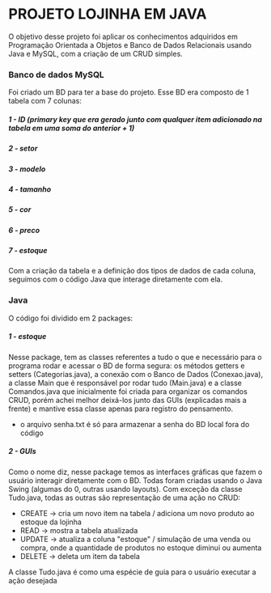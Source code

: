 # PROJETO LOJINHA EM JAVA

O objetivo desse projeto foi aplicar os conhecimentos adquiridos em Programação Orientada a Objetos e Banco de Dados Relacionais usando Java e MySQL, com a criação de um CRUD simples.

### Banco de dados MySQL

Foi criado um BD para ter a base do projeto. Esse BD era composto de 1 tabela com 7 colunas:

##### 1 - ID (primary key que era gerado junto com qualquer item adicionado na tabela em uma soma do anterior + 1)
##### 2 - setor
##### 3 - modelo
##### 4 - tamanho 
##### 5 - cor
##### 6 - preco 
##### 7 - estoque

Com a criação da tabela e a definição dos tipos de dados de cada coluna, seguimos com o código Java que interage diretamente com ela.

### Java

O código foi dividido em 2 packages: 
##### 1 - estoque
Nesse package, tem as classes referentes a tudo o que e necessário para o programa rodar e acessar o BD de forma segura: os métodos getters e setters (Categorias.java), a conexão com o Banco de Dados (Conexao.java), a classe Main que é responsável por rodar tudo (Main.java) e a classe Comandos.java que inicialmente foi criada para organizar os comandos CRUD, porém achei melhor deixá-los junto das GUIs (explicadas mais a frente) e mantive essa classe apenas para registro do pensamento.
* o arquivo senha.txt é só para armazenar a senha do BD local fora do código

##### 2 - GUIs
Como o nome diz, nesse package temos as interfaces gráficas que fazem o usuário interagir diretamente com o BD. Todas foram criadas usando o Java Swing (algumas do 0, outras usando layouts). 
Com exceção da classe Tudo.java, todas as outras são representação de uma ação no CRUD:

* CREATE -> cria um novo item na tabela / adiciona um novo produto ao estoque da lojinha
* READ   -> mostra a tabela atualizada 
* UPDATE -> atualiza a coluna "estoque" / simulação de uma venda ou compra, onde a quantidade de produtos no estoque diminui ou aumenta
* DELETE -> deleta um item da tabela

A classe Tudo.java é como uma espécie de guia para o usuário executar a ação desejada 





